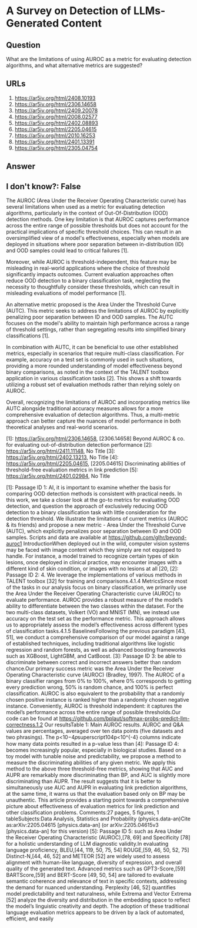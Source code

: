 # A Survey on Detection of LLMs-Generated Content

## Question

What are the limitations of using AUROC as a metric for evaluating detection algorithms, and what alternative metrics are suggested?

## URLs

1. https://ar5iv.org/html/2408.10193
2. https://ar5iv.org/html/2306.14658
3. https://ar5iv.org/html/2409.20078
4. https://ar5iv.org/html/2008.02577
5. https://ar5iv.org/html/2402.08893
6. https://ar5iv.org/html/2205.04615
7. https://ar5iv.org/html/2010.16253
8. https://ar5iv.org/html/2401.13391
9. https://ar5iv.org/html/2305.04754

## Answer

## I don't know?: False

The AUROC (Area Under the Receiver Operating Characteristic curve) has several limitations when used as a metric for evaluating detection algorithms, particularly in the context of Out-Of-Distribution (OOD) detection methods. One key limitation is that AUROC captures performance across the entire range of possible thresholds but does not account for the practical implications of specific threshold choices. This can result in an oversimplified view of a model's effectiveness, especially when models are deployed in situations where poor separation between in-distribution (ID) and OOD samples could lead to critical failures [1].

Moreover, while AUROC is threshold-independent, this feature may be misleading in real-world applications where the choice of threshold significantly impacts outcomes. Current evaluation approaches often reduce OOD detection to a binary classification task, neglecting the necessity to thoughtfully consider these thresholds, which can result in misleading evaluations of model performance [1]. 

An alternative metric proposed is the Area Under the Threshold Curve (AUTC). This metric seeks to address the limitations of AUROC by explicitly penalizing poor separation between ID and OOD samples. The AUTC focuses on the model's ability to maintain high performance across a range of threshold settings, rather than segregating results into simplified binary classifications [1]. 

In combination with AUTC, it can be beneficial to use other established metrics, especially in scenarios that require multi-class classification. For example, accuracy on a test set is commonly used in such situations, providing a more rounded understanding of model effectiveness beyond binary comparisons, as noted in the context of the TALENT toolbox application in various classification tasks [2]. This shows a shift towards utilizing a robust set of evaluation methods rather than relying solely on AUROC.

Overall, recognizing the limitations of AUROC and incorporating metrics like AUTC alongside traditional accuracy measures allows for a more comprehensive evaluation of detection algorithms. Thus, a multi-metric approach can better capture the nuances of model performance in both theoretical analyses and real-world scenarios.

[1]: https://ar5iv.org/html/2306.14658, [2306.14658] Beyond AUROC & co. for evaluating out-of-distribution detection performance
[2]: https://ar5iv.org/html/2411.11148, No Title
[3]: https://ar5iv.org/html/2402.13213, No Title
[4]: https://ar5iv.org/html/2205.04615, [2205.04615] Discriminating abilities of threshold-free evaluation metrics in link prediction
[5]: https://ar5iv.org/html/2401.02984, No Title

[1]: Passage ID 1: AI, it is important to examine whether the basis for comparing OOD detection methods is consistent with practical needs. In this work, we take a closer look at the go-to metrics for evaluating OOD detection, and question the approach of exclusively reducing OOD detection to a binary classification task with little consideration for the detection threshold. We illustrate the limitations of current metrics (AUROC & its friends) and propose a new metric - Area Under the Threshold Curve (AUTC), which explicitly penalizes poor separation between ID and OOD samples. Scripts and data are available at https://github.com/glhr/beyond-auroc1 IntroductionWhen deployed out in the wild, computer vision systems may be faced with image content which they simply are not equipped to handle. For instance, a model trained to recognize certain types of skin lesions, once deployed in clinical practice, may encounter images with a different kind of skin condition, or images with no lesions at all [20,
[2]: Passage ID 2: 4. We leverage the implementations of various methods in TALENT toolbox [32] for training and comparisons.4.1.4 MetricsSince most of the tasks in our analysis focus on binary classification, we primarily use the Area Under the Receiver Operating Characteristic curve (AUROC) to evaluate performance. AUROC provides a robust measure of the model’s ability to differentiate between the two classes within the dataset. For the two multi-class datasets, Volkert (VO) and MNIST (MN), we instead use accuracy on the test set as the performance metric. This approach allows us to appropriately assess the model’s effectiveness across different types of classification tasks.4.1.5 BaselinesFollowing the previous paradigm [43, 51], we conduct a comprehensive comparison of our model against a range of established techniques, including traditional algorithms like logistic regression and random forests, as well as advanced boosting frameworks such as XGBoost, LightGBM, and CatBoost.
[3]: Passage ID 3: be able to discriminate between correct and incorrect answers better than random chance.Our primary success metric was the Area Under the Receiver Operating Characteristic curve (AUROC) (Bradley, 1997). The AUROC of a binary classifier ranges from 0% to 100%, where 0% corresponds to getting every prediction wrong, 50% is random chance, and 100% is perfect classification. AUROC is also equivalent to the probability that a randomly chosen positive instance is ranked higher than a randomly chosen negative instance. Conveniently, AUROC is threshold independent: it captures the model’s performance across the entire range of possible thresholds.Our code can be found at https://github.com/bplaut/softmax-probs-predict-llm-correctness.1.2 Our resultsTable 1: Main AUROC results. AUROC and Q&A values are percentages, averaged over ten data points (five datasets and two phrasings). The p<10−4𝑝superscript104p<10^{-4} columns indicate how many data points resulted in a p-value less than
[4]: Passage ID 4: becomes increasingly popular, especially in biological studies. Based on a toy model with tunable noise and predictability, we propose a method to measure the discriminating abilities of any given metric. We apply this method to the above three threshold-free metrics, showing that AUC and AUPR are remarkably more discriminating than BP, and AUC is slightly more discriminating than AUPR. The result suggests that it is better to simultaneously use AUC and AUPR in evaluating link prediction algorithms, at the same time, it warns us that the evaluation based only on BP may be unauthentic. This article provides a starting point towards a comprehensive picture about effectiveness of evaluation metrics for link prediction and other classification problems.  Comments:27 pages, 5 figures, 1 tableSubjects:Data Analysis, Statistics and Probability (physics.data-an)Cite as:arXiv:2205.04615 [physics.data-an] (or arXiv:2205.04615v3 [physics.data-an] for this version)
[5]: Passage ID 5: such as Area Under the Receiver Operating Characteristic (AUROC),[78, 69] and Specificity [78] for a holistic understanding of LLM diagnostic validity.In evaluating language proficiency, BLEU,[44, 119, 50, 75, 54] ROUGE,[59, 46, 50, 52, 75] Distinct-N,[44, 46, 52] and METEOR [52] are widely used to assess alignment with human-like language, diversity of expression, and overall quality of the generated text. Advanced metrics such as GPT3-Score,[59] BARTScore,[59] and BERT-Score [49, 50, 54] are tailored to evaluate semantic coherence and relevance of text in specific contexts, addressing the demand for nuanced understanding. Perplexity [46, 52] quantifies model predictability and text naturalness, while Extrema and Vector Extrema [52] analyze the diversity and distribution in the embedding space to reflect the model’s linguistic creativity and depth. The adoption of these traditional language evaluation metrics appears to be driven by a lack of automated, efficient, and easily